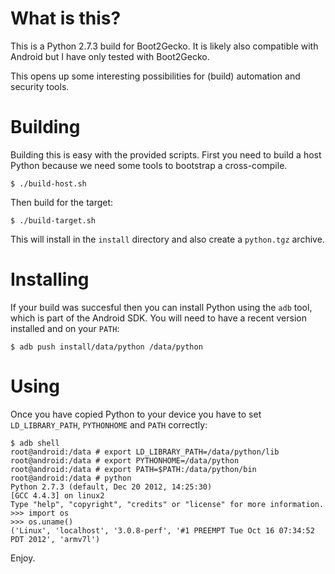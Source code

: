 What is this?
=============

This is a Python 2.7.3 build for Boot2Gecko. It is likely also compatible with Android but I have only tested with Boot2Gecko.

This opens up some interesting possibilities for (build) automation and security tools.

Building
========

Building this is easy with the provided scripts. First you need to build a host Python because we need some tools to bootstrap a cross-compile.

```
$ ./build-host.sh
```

Then build for the target:

```
$ ./build-target.sh
```

This will install in the `install` directory and also create a `python.tgz` archive.

Installing
==========

If your build was succesful then you can install Python using the `adb` tool, which is part of the Android SDK. You will need to have a recent version installed and on your `PATH`:

```
$ adb push install/data/python /data/python
```

Using
=====

Once you have copied Python to your device you have to set `LD_LIBRARY_PATH`, `PYTHONHOME` and `PATH` correctly:

```
$ adb shell
root@android:/data # export LD_LIBRARY_PATH=/data/python/lib                   
root@android:/data # export PYTHONHOME=/data/python
root@android:/data # export PATH=$PATH:/data/python/bin
root@android:/data # python
Python 2.7.3 (default, Dec 20 2012, 14:25:30) 
[GCC 4.4.3] on linux2
Type "help", "copyright", "credits" or "license" for more information.
>>> import os
>>> os.uname()
('Linux', 'localhost', '3.0.8-perf', '#1 PREEMPT Tue Oct 16 07:34:52 PDT 2012', 'armv7l')
```

Enjoy.

